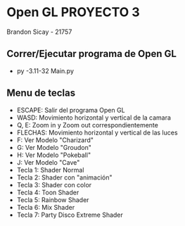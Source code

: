 # Open GL PROYECTO 3

Brandon Sicay - 21757

## Correr/Ejecutar programa de Open GL

-   py -3.11-32 Main.py

## Menu de teclas

-   ESCAPE: Salir del programa Open GL
-   WASD: Movimiento horizontal y vertical de la camara
-   Q, E: Zoom in y Zoom out correspondientemente
-   FLECHAS: Movimiento horizontal y vertical de las luces
-   F: Ver Modelo "Charizard"
-   G: Ver Modelo "Groudon"
-   H: Ver Modelo "Pokeball"
-   J: Ver Modelo "Cave"
-   Tecla 1: Shader Normal
-   Tecla 2: Shader con "animación"
-   Tecla 3: Shader con color
-   Tecla 4: Toon Shader
-   Tecla 5: Rainbow Shader
-   Tecla 6: Mix Shader
-   Tecla 7: Party Disco Extreme Shader
